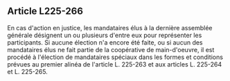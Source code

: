 Article L225-266
----
En cas d'action en justice, les mandataires élus à la dernière assemblée
générale désignent un ou plusieurs d'entre eux pour représenter les
participants. Si aucune élection n'a encore été faite, ou si aucun des
mandataires élus ne fait partie de la coopérative de main-d'oeuvre, il est
procédé à l'élection de mandataires spéciaux dans les formes et conditions
prévues au premier alinéa de l'article L. 225-263 et aux articles L. 225-264 et
L. 225-265.
